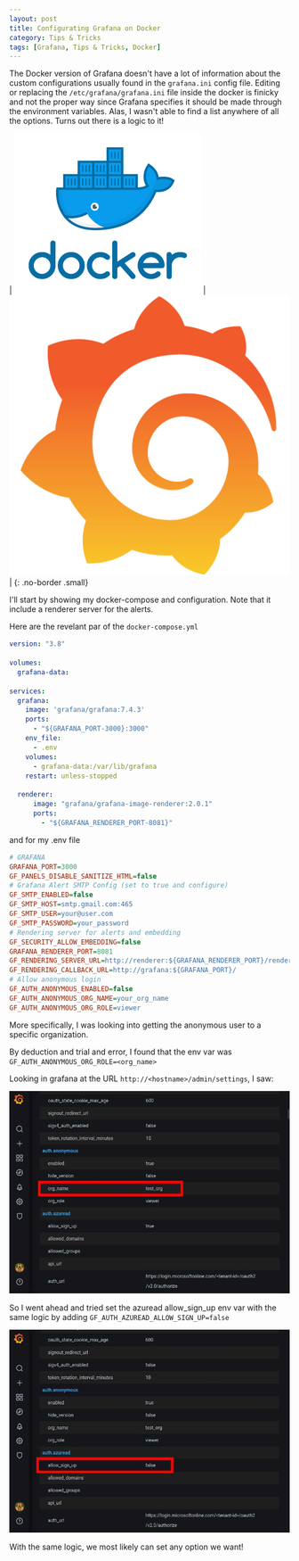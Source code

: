 ```yaml
---
layout: post
title: Configurating Grafana on Docker
category: Tips & Tricks
tags: [Grafana, Tips & Tricks, Docker]
---
```

The Docker version of Grafana doesn't have a lot of information about the custom configurations usually found in the `grafana.ini` config file. Editing or replacing the `/etc/grafana/grafana.ini` file inside the docker is finicky and not the proper way since Grafana specifies it should be made through the environment variables. Alas, I wasn't able to find a list anywhere of all the options.
Turns out there is a logic to it!

| ![docker](/public/img/generic/docker.png) | ![grafana](/public/img/generic/grafana.png) |
{: .no-border .small}

<!-- more -->

I'll start by showing my docker-compose and configuration. Note that it include a renderer server for the alerts.

Here are the revelant par of the `docker-compose.yml`
```yml
version: "3.8"

volumes:
  grafana-data:

services:
  grafana:
    image: 'grafana/grafana:7.4.3'
    ports:
      - "${GRAFANA_PORT-3000}:3000"
    env_file:
      - .env
    volumes:
      - grafana-data:/var/lib/grafana
    restart: unless-stopped

  renderer:
      image: "grafana/grafana-image-renderer:2.0.1"
      ports:
        - "${GRAFANA_RENDERER_PORT-8081}"

```

and for my .env file
```ini
# GRAFANA
GRAFANA_PORT=3000
GF_PANELS_DISABLE_SANITIZE_HTML=false
# Grafana Alert SMTP Config (set to true and configure)
GF_SMTP_ENABLED=false
GF_SMTP_HOST=smtp.gmail.com:465
GF_SMTP_USER=your@user.com
GF_SMTP_PASSWORD=your_password
# Rendering server for alerts and embedding
GF_SECURITY_ALLOW_EMBEDDING=false
GRAFANA_RENDERER_PORT=8081
GF_RENDERING_SERVER_URL=http://renderer:${GRAFANA_RENDERER_PORT}/render
GF_RENDERING_CALLBACK_URL=http://grafana:${GRAFANA_PORT}/
# Allow anonymous login
GF_AUTH_ANONYMOUS_ENABLED=false
GF_AUTH_ANONYMOUS_ORG_NAME=your_org_name
GF_AUTH_ANONYMOUS_ORG_ROLE=viewer
```

More specifically, I was looking into getting the anonymous user to a specific organization.

By deduction and trial and error, I found that the env var was `GF_AUTH_ANONYMOUS_ORG_ROLE=<org_name>`

Looking in grafana at the URL `http://<hostname>/admin/settings`, I saw:

![docker](/public/img/posts/grafana_config1.jpg)

So I went ahead and tried set the azuread allow_sign_up env var with the same logic by adding `GF_AUTH_AZUREAD_ALLOW_SIGN_UP=false`

![docker](/public/img/posts/grafana_config2.jpg)

With the same logic, we most likely can set any option we want!
